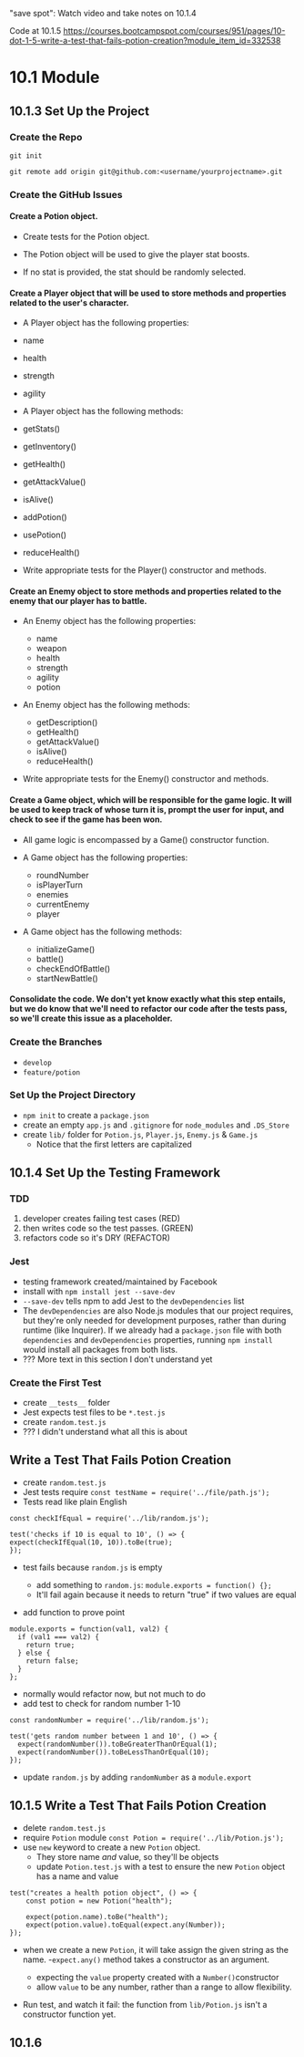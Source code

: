 "save spot":
Watch video and take notes on 10.1.4

Code at 10.1.5
https://courses.bootcampspot.com/courses/951/pages/10-dot-1-5-write-a-test-that-fails-potion-creation?module_item_id=332538

# 10.1 Module

## 10.1.3 Set Up the Project

### Create the Repo

```
git init

git remote add origin git@github.com:<username/yourprojectname>.git
```

### Create the GitHub Issues

#### Create a Potion object.

-   Create tests for the Potion object.

-   The Potion object will be used to give the player stat boosts.

-   If no stat is provided, the stat should be randomly selected.

#### Create a Player object that will be used to store methods and properties related to the user's character.

-   A Player object has the following properties:

-   name

-   health

-   strength

-   agility

-   A Player object has the following methods:

-   getStats()

-   getInventory()

-   getHealth()

-   getAttackValue()

-   isAlive()

-   addPotion()

-   usePotion()

-   reduceHealth()

-   Write appropriate tests for the Player() constructor and methods.

#### Create an Enemy object to store methods and properties related to the enemy that our player has to battle.

-   An Enemy object has the following properties:

    -   name
    -   weapon
    -   health
    -   strength
    -   agility
    -   potion

-   An Enemy object has the following methods:

    -   getDescription()
    -   getHealth()
    -   getAttackValue()
    -   isAlive()
    -   reduceHealth()

-   Write appropriate tests for the Enemy() constructor and methods.

#### Create a Game object, which will be responsible for the game logic. It will be used to keep track of whose turn it is, prompt the user for input, and check to see if the game has been won.

-   All game logic is encompassed by a Game() constructor function.
-   A Game object has the following properties:

    -   roundNumber
    -   isPlayerTurn
    -   enemies
    -   currentEnemy
    -   player

-   A Game object has the following methods:
    -   initializeGame()
    -   battle()
    -   checkEndOfBattle()
    -   startNewBattle()

#### Consolidate the code. We don't yet know exactly what this step entails, but we do know that we'll need to refactor our code after the tests pass, so we'll create this issue as a placeholder.

### Create the Branches

-   `develop`
-   `feature/potion`

### Set Up the Project Directory

-   `npm init` to create a `package.json`
-   create an empty `app.js` and `.gitignore` for `node_modules` and `.DS_Store`
-   create `lib/` folder for `Potion.js`, `Player.js`, `Enemy.js` & `Game.js`
    -   Notice that the first letters are capitalized

## 10.1.4 Set Up the Testing Framework

### TDD

1. developer creates failing test cases (RED)
2. then writes code so the test passes. (GREEN)
3. refactors code so it's DRY (REFACTOR)

### Jest

-   testing framework created/maintained by Facebook
-   install with `npm install jest --save-dev`
-   `--save-dev` tells npm to add Jest to the `devDependencies` list
-   The `devDependencies` are also Node.js modules that our project requires, but they're only needed for development purposes, rather than during runtime (like Inquirer). If we already had a `package.json` file with both `dependencies` and `devDependencies` properties, running `npm install` would install all packages from both lists.
-   ??? More text in this section I don't understand yet

### Create the First Test

-   create `__tests__` folder
-   Jest expects test files to be `*.test.js`
-   create `random.test.js`
-   ??? I didn't understand what all this is about

## Write a Test That Fails Potion Creation

-   create `random.test.js`
-   Jest tests require `const testName = require('../file/path.js');`
-   Tests read like plain English

```
const checkIfEqual = require('../lib/random.js');

test('checks if 10 is equal to 10', () => {
expect(checkIfEqual(10, 10)).toBe(true);
});
```

-   test fails because `random.js` is empty

    -   add something to `random.js`: `module.exports = function() {};`
    -   It'll fail again because it needs to return "true" if two values are equal

-   add function to prove point

```
module.exports = function(val1, val2) {
  if (val1 === val2) {
    return true;
  } else {
    return false;
  }
};
```

-   normally would refactor now, but not much to do
-   add test to check for random number 1-10

```
const randomNumber = require('../lib/random.js');

test('gets random number between 1 and 10', () => {
  expect(randomNumber()).toBeGreaterThanOrEqual(1);
  expect(randomNumber()).toBeLessThanOrEqual(10);
});
```

-   update `random.js` by adding `randomNumber` as a `module.export`

## 10.1.5 Write a Test That Fails Potion Creation

-   delete `random.test.js`
-   require `Potion` module
    `const Potion = require('../lib/Potion.js');`
-   use `new` keyword to create a new `Potion` object.
    -   They store name _and_ value, so they'll be objects
    -   update `Potion.test.js` with a test to ensure the new `Potion` object has a name and value

```
test("creates a health potion object", () => {
	const potion = new Potion("health");

	expect(potion.name).toBe("health");
	expect(potion.value).toEqual(expect.any(Number));
});
```

-   when we create a new `Potion`, it will take assign the given string as the name. -`expect.any()` method takes a constructor as an argument.
    - expecting the `value` property created with a `Number()`constructor
    - allow `value` to be any number, rather than a range to allow flexibility. 

- Run test, and watch it fail: the function from `lib/Potion.js` isn't a constructor function yet. 

## 10.1.6
